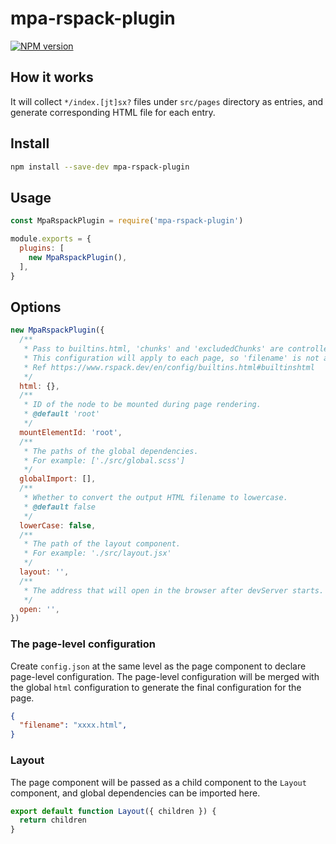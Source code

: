# mpa-rspack-plugin

[![NPM version](https://img.shields.io/npm/v/mpa-rspack-plugin.svg?style=flat)](https://npmjs.org/package/mpa-rspack-plugin)

## How it works
It will collect `*/index.[jt]sx?` files under `src/pages` directory as entries, and generate corresponding HTML file for each entry.
## Install
```bash
npm install --save-dev mpa-rspack-plugin
```
## Usage
```js
const MpaRspackPlugin = require('mpa-rspack-plugin')

module.exports = {
  plugins: [
    new MpaRspackPlugin(),
  ],
}
```

## Options
```js
new MpaRspackPlugin({
  /**
   * Pass to builtins.html, 'chunks' and 'excludedChunks' are controlled by plugin and cannot be modified.
   * This configuration will apply to each page, so 'filename' is not available, you can use page-level configuration to modify it.
   * Ref https://www.rspack.dev/en/config/builtins.html#builtinshtml
   */
  html: {},
  /**
   * ID of the node to be mounted during page rendering.
   * @default 'root'
   */
  mountElementId: 'root',
  /**
   * The paths of the global dependencies.
   * For example: ['./src/global.scss']
   */
  globalImport: [],
  /**
   * Whether to convert the output HTML filename to lowercase.
   * @default false
   */
  lowerCase: false,
  /**
   * The path of the layout component.
   * For example: './src/layout.jsx'
   */
  layout: '',
  /**
   * The address that will open in the browser after devServer starts.
   */
  open: '',
})
```
### The page-level configuration
Create `config.json` at the same level as the page component to declare page-level configuration. The page-level configuration will be merged with the global `html` configuration to generate the final configuration for the page.
```json
{
  "filename": "xxxx.html",
}
```
### Layout
The page component will be passed as a child component to the `Layout` component, and global dependencies can be imported here.
```js
export default function Layout({ children }) {
  return children
}
```